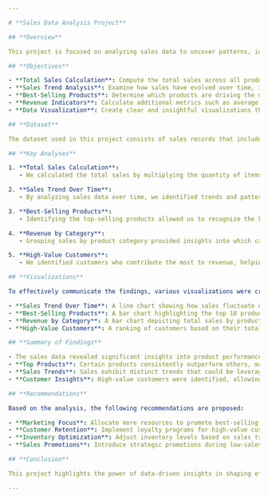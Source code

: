 ```yaml
---

# **Sales Data Analysis Project**

## **Overview**

This project is focused on analyzing sales data to uncover patterns, identify best-selling products, and derive key revenue indicators. The goal is to leverage these insights to support data-driven decision-making, ultimately improving sales strategies and business outcomes.

## **Objectives**

- **Total Sales Calculation**: Compute the total sales across all products to assess overall revenue.
- **Sales Trend Analysis**: Examine how sales have evolved over time, identifying peaks, troughs, and trends that can inform strategic planning.
- **Best-Selling Products**: Determine which products are driving the most revenue, helping prioritize inventory and marketing efforts.
- **Revenue Indicators**: Calculate additional metrics such as average sales per transaction and identify high-value customers to optimize customer relationship management.
- **Data Visualization**: Create clear and insightful visualizations that communicate findings effectively to stakeholders.

## **Dataset**

The dataset used in this project consists of sales records that include details such as product names, quantities sold, profit, sales dates, shipping date, customer IDs, and categories. This data serves as the foundation for all analyses and visualizations.

## **Key Analyses**

1. **Total Sales Calculation**: 
   - We calculated the total sales by multiplying the quantity of items sold by their respective unit prices. This metric serves as the basis for evaluating overall revenue.

2. **Sales Trend Over Time**:
   - By analyzing sales data over time, we identified trends and patterns. Understanding these trends helps in making informed decisions about seasonal promotions, inventory management, and more.

3. **Best-Selling Products**:
   - Identifying the top-selling products allowed us to recognize the key revenue drivers. These insights are crucial for inventory planning and marketing focus.

4. **Revenue by Category**:
   - Grouping sales by product category provided insights into which categories contribute most to the revenue. This can guide decisions on product expansion and diversification.

5. **High-Value Customers**:
   - We identified customers who contribute the most to revenue, helping tailor customer relationship management strategies.

## **Visualizations**

To effectively communicate the findings, various visualizations were created, including:

- **Sales Trend Over Time**: A line chart showing how sales fluctuate over different periods.
- **Best-Selling Products**: A bar chart highlighting the top 10 products by revenue.
- **Revenue by Category**: A bar chart depicting total sales by product category.
- **High-Value Customers**: A ranking of customers based on their total purchases.

## **Summary of Findings**

- The sales data revealed significant insights into product performance, customer behavior, and sales trends.
- **Top Products**: Certain products consistently outperform others, making them focal points for marketing and inventory decisions.
- **Sales Trends**: Sales exhibit distinct trends that could be leveraged for seasonal promotions and demand forecasting.
- **Customer Insights**: High-value customers were identified, allowing for targeted retention strategies.

## **Recommendations**

Based on the analysis, the following recommendations are proposed:

- **Marketing Focus**: Allocate more resources to promote best-selling products and high-revenue categories.
- **Customer Retention**: Implement loyalty programs for high-value customers to enhance repeat purchases.
- **Inventory Optimization**: Adjust inventory levels based on sales trends and product performance to reduce overstock and stockouts.
- **Sales Promotions**: Introduce strategic promotions during low-sales periods to boost revenue.

## **Conclusion**

This project highlights the power of data-driven insights in shaping effective business strategies. By thoroughly analyzing sales data, businesses can make informed decisions that lead to increased revenue, optimized operations, and improved customer satisfaction.

---
```


